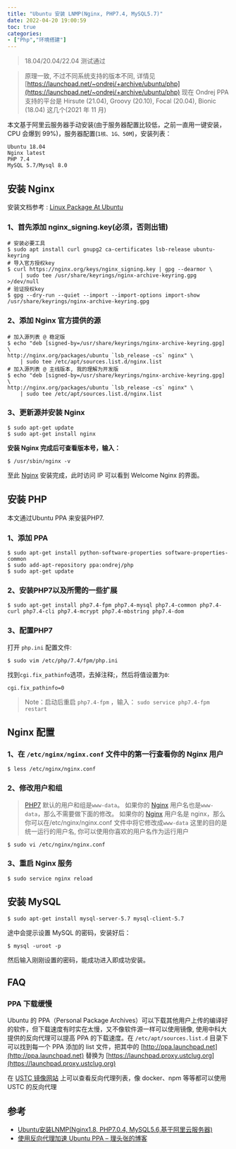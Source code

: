 ```yaml
---
title: "Ubuntu 安装 LNMP(Nginx, PHP7.4, MySQL5.7)"
date: 2022-04-20 19:00:59
toc: true
categories:
- ["Php","环境搭建"]
---
```


> 18.04/20.04/22.04 测试通过

> 原理一致, 不过不同系统支持的版本不同, 详情见 [https://launchpad.net/~ondrej/+archive/ubuntu/php](https://launchpad.net/~ondrej/+archive/ubuntu/php)
> 现在 Ondrej PPA 支持的平台是 Hirsute (21.04), Groovy (20.10), Focal (20.04), Bionic (18.04) 这几个(2021 年 11 月)

本文基于阿里云服务器手动安装(由于服务器配置比较低，之前一直用一键安装，CPU 会爆到 99%)，服务器配置(`1核、1G、50M`)，安装列表：



```
Ubuntu 18.04
Nginx latest
PHP 7.4
MySQL 5.7/Mysql 8.0
```

## 安装 Nginx
安装文档参考 : [Linux Package At Ubuntu](http://nginx.org/en/linux_packages.html#Ubuntu)

### 1、首先添加 nginx_signing.key(必须，否则出错)
```shell
# 安装必要工具
$ sudo apt install curl gnupg2 ca-certificates lsb-release ubuntu-keyring
# 导入官方授权key
$ curl https://nginx.org/keys/nginx_signing.key | gpg --dearmor \
    | sudo tee /usr/share/keyrings/nginx-archive-keyring.gpg >/dev/null
# 验证授权key
$ gpg --dry-run --quiet --import --import-options import-show /usr/share/keyrings/nginx-archive-keyring.gpg
```

### 2、添加 Nginx 官方提供的源
```shell
# 加入源列表 @ 稳定版
$ echo "deb [signed-by=/usr/share/keyrings/nginx-archive-keyring.gpg] \
http://nginx.org/packages/ubuntu `lsb_release -cs` nginx" \
    | sudo tee /etc/apt/sources.list.d/nginx.list
# 加入源列表 @ 主线版本, 我的理解为开发版
$ echo "deb [signed-by=/usr/share/keyrings/nginx-archive-keyring.gpg] \
http://nginx.org/packages/ubuntu `lsb_release -cs` nginx" \
    | sudo tee /etc/apt/sources.list.d/nginx.list
```

### 3、更新源并安装 Nginx
```
$ sudo apt-get update
$ sudo apt-get install nginx
```
**安装 Nginx 完成后可查看版本号，输入：**
```
$ /usr/sbin/nginx -v
```
至此 [Nginx](http://nginx.org/) 安装完成，此时访问 IP 可以看到 Welcome Nginx 的界面。

## 安装 PHP
本文通过Ubuntu PPA 来安装PHP7.

### 1、添加 PPA
```
$ sudo apt-get install python-software-properties software-properties-common
$ sudo add-apt-repository ppa:ondrej/php
$ sudo apt-get update
```

### 2、安装PHP7以及所需的一些扩展
```
$ sudo apt-get install php7.4-fpm php7.4-mysql php7.4-common php7.4-curl php7.4-cli php7.4-mcrypt php7.4-mbstring php7.4-dom
```

### 3、配置PHP7
打开 `php.ini` 配置文件:
```
$ sudo vim /etc/php/7.4/fpm/php.ini
```
找到`cgi.fix_pathinfo`选项，去掉注释;，然后将值设置为`0`:
```
cgi.fix_pathinfo=0
```
> Note：启动后重启 `php7.4-fpm` ，输入： `sudo service php7.4-fpm restart`


## Nginx 配置

### 1、在 `/etc/nginx/nginx.conf` 文件中的第一行查看你的 Nginx 用户
```
$ less /etc/nginx/nginx.conf
```

### 2、修改用户和组
> [PHP7](http://php.net/) 默认的用户和组是`www-data`。 如果你的 [Nginx](http://nginx.org/) 用户名也是`www-data`，那么不需要做下面的修改。 如果你的 [Nginx](http://nginx.org/) 用户名是 nginx，那么你可以在/etc/nginx/nginx.conf 文件中将它修改成`www-data`
> 这里的目的是统一运行的用户名, 你可以使用你喜欢的用户名作为运行用户

```
$ sudo vi /etc/nginx/nginx.conf
```

### 3、重启 Nginx 服务
```
$ sudo service nginx reload
```

## 安装 MySQL
```
$ sudo apt-get install mysql-server-5.7 mysql-client-5.7
```
途中会提示设置 MySQL 的密码，安装好后：
```
$ mysql -uroot -p
```
然后输入刚刚设置的密码，能成功进入即成功安装。

## FAQ

### PPA 下载缓慢
Ubuntu 的 PPA（Personal Package Archives）可以下载其他用户上传的编译好的软件，但下载速度有时实在太慢，又不像软件源一样可以使用镜像, 使用中科大提供的反向代理可以提高 PPA 的下载速度。在 `/etc/apt/sources.list.d` 目录下可以找到每一个 PPA 添加的 list 文件，把其中的 [http://ppa.launchpad.net](http://ppa.launchpad.net) 替换为 [https://launchpad.proxy.ustclug.org](https://launchpad.proxy.ustclug.org)

在 [USTC 镜像网站](https://mirrors.ustc.edu.cn/) 上可以查看反向代理列表，像 docker、npm 等等都可以使用 USTC 的反向代理



## 参考

- [Ubuntu安装LNMP(Nginx1.8, PHP7.0.4, MySQL5.6,基于阿里云服务器)](https://pigjian.com/article/ubuntu-lnmp-nginx18-php704-mysql56)
- [使用反向代理加速 Ubuntu PPA – 理头张的博客](https://www.littlezhang.com/2021/01/%E4%BD%BF%E7%94%A8%E5%8F%8D%E5%90%91%E4%BB%A3%E7%90%86%E5%8A%A0%E9%80%9F-ubuntu-ppa/)

